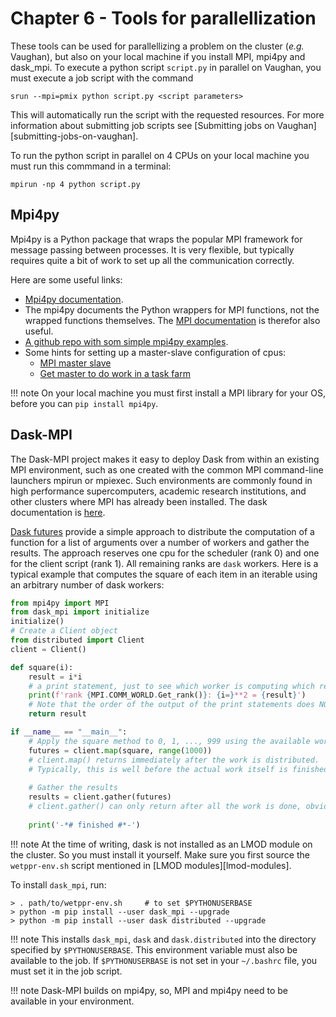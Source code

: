 # Chapter 6 - Tools for parallellization

These tools can be used for parallellizing a problem on the cluster (*e.g.* Vaughan), but also on your 
local machine if you install MPI, mpi4py and dask_mpi. To execute a python script ``script.py`` in parallel 
on Vaughan, you must execute a job script with the command 

```shell
srun --mpi=pmix python script.py <script parameters>
```

This will automatically run the script with the requested resources. For more information about submitting 
job scripts see [Submitting jobs on Vaughan][submitting-jobs-on-vaughan]. 

To run the python script in parallel on 4 CPUs on your local machine you must run this commmand in a terminal:

```shell
mpirun -np 4 python script.py
```

## Mpi4py

Mpi4py is a Python package that wraps the popular MPI framework for message passing between processes. It is very 
flexible, but typically requires quite a bit of work to set up all the communication correctly. 

Here are some useful links:

- [Mpi4py documentation](https://mpi4py.readthedocs.io/en/stable).
- The mpi4py documents the Python wrappers for MPI functions, not the wrapped functions themselves. The 
  [MPI documentation](https://www.open-mpi.org/doc/) is therefor also useful.
- [A github repo with som simple mpi4py examples](https://github.com/jbornschein/mpi4py-examples).
- Some hints for setting up a master-slave configuration of cpus:
    - [MPI master slave](https://github.com/luca-s/mpi-master-slave) 
    - [Get master to do work in a task farm](https://stackoverflow.com/questions/40508520/get-master-to-do-work-in-task-farm)

!!! note
    On your local machine you must first install a MPI library for your OS, before you can ``pip install mpi4py``.

## Dask-MPI

The Dask-MPI project makes it easy to deploy Dask from within an existing MPI environment, such as one created with 
the common MPI command-line launchers mpirun or mpiexec. Such environments are commonly found in high performance 
supercomputers, academic research institutions, and other clusters where MPI has already been installed. The dask 
documentation is [here](https://docs.dask.org/en/stable/). 

[Dask futures](https://docs.dask.org/en/stable/futures.html) provide a simple approach to distribute the computation 
of a function for a list of arguments over a number of workers and gather the results. The approach reserves one cpu 
for the scheduler (rank 0) and one for the client script (rank 1). All remaining ranks are ``dask`` workers. Here is 
a typical example that computes the square of each item in an iterable using an arbitrary number of dask workers: 

```python
from mpi4py import MPI
from dask_mpi import initialize
initialize()
# Create a Client object
from distributed import Client
client = Client()

def square(i):
    result = i*i
    # a print statement, just to see which worker is computing which result:
    print(f'rank {MPI.COMM_WORLD.Get_rank()}: {i=}**2 = {result}') 
    # Note that the order of the output of the print statements does NOT correspond to the execution order.
    return result

if __name__ == "__main__":
    # Apply the square method to 0, 1, ..., 999 using the available workers
    futures = client.map(square, range(1000))
    # client.map() returns immediately after the work is distributed. 
    # Typically, this is well before the actual work itself is finished. 
    
    # Gather the results
    results = client.gather(futures)
    # client.gather() can only return after all the work is done, obviously.
    
    print('-*# finished #*-')
```

!!! note
    At the time of writing, dask is not installed as an LMOD module on the cluster. So you must install it yourself.
    Make sure you first source the ``wetppr-env.sh`` script mentioned in [LMOD modules][lmod-modules].

To install ``dask_mpi``, run:

```shell
> . path/to/wetppr-env.sh     # to set $PYTHONUSERBASE
> python -m pip install --user dask_mpi --upgrade
> python -m pip install --user dask distributed --upgrade    
```

!!! note
    This installs ``dask_mpi``, ``dask`` and ``dask.distributed`` into the directory specified by ``$PYTHONUSERBASE``. 
    This environment variable must also be available to the job. If ``$PYTHONUSERBASE`` is not set in your 
    ``~/.bashrc`` file, you must set it in the job script. 

!!! note 
    Dask-MPI builds on mpi4py, so, MPI and mpi4py need to be available in your environment. 

